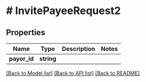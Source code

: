 # # InvitePayeeRequest2

## Properties

Name | Type | Description | Notes
------------ | ------------- | ------------- | -------------
**payor_id** | **string** |  | 

[[Back to Model list]](../../README.md#documentation-for-models) [[Back to API list]](../../README.md#documentation-for-api-endpoints) [[Back to README]](../../README.md)


